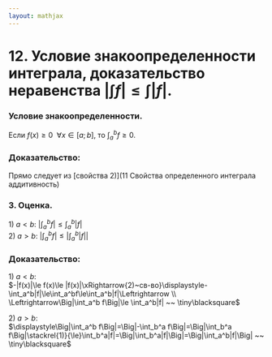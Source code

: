 ```yaml
---  
layout: mathjax  
---  
```

  
# 12. Условие знакоопределенности интеграла, доказательство неравенства $|\int f|\le\int|f|$.  
  
### Условие знакоопределенности.  
Если $f(x)\ge0 ~~ \forall x\in[a;b]$, то $\displaystyle\int_a^b f\ge0$.  
  
### Доказательство:  
Прямо следует из [свойства $2)$](11 Свойства определенного интеграла аддитивность)  
  
### $3.$ Оценка.  
$1)~a<b:~\displaystyle\Big|\int_a^b f\Big| \le \int_a^b|f|$  
$2)~a>b:~\displaystyle\Big|\int_a^b f\Big|\le\Big|\int_a^b|f|\Big|$  
  
### Доказательство:  
$1)~a<b:$  
$-|f(x)|\le f(x)\le |f(x)|\xRightarrow{2)~св-во}\displaystyle-\int_a^b|f|\le\int_a^bf\le\int_a^b|f|\Leftrightarrow  
\\  
\Leftrightarrow\Big|\int_a^b f\Big|\le \int_a^b|f| ~~ \tiny\blacksquare$  
  
$2)~a>b:$  
$\displaystyle\Big|\int_a^b f\Big|=\Big|-\int_b^a f\Big|=\Big|\int_b^a f\Big|\stackrel{1)}{\le}\int_b^a|f|=\Big|\int_b^a|f|\Big|=\Big|\int_a^b|f|\Big| ~~ \tiny\blacksquare$  
